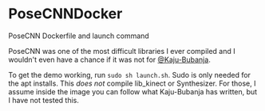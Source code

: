 # PoseCNNDocker
PoseCNN Dockerfile and launch command

PoseCNN was one of the most difficult libraries I ever compiled and I wouldn't even have a chance if it was not for
[@Kaju-Bubanja](https://github.com/Kaju-Bubanja/PoseCNN). 

To get the demo working, run `sudo sh launch.sh`. Sudo is only needed for the apt installs.
This *does not* compile lib_kinect or Synthesizer. For those, I assume inside the image you can follow what
Kaju-Bubanja has written, but I have not tested this.

